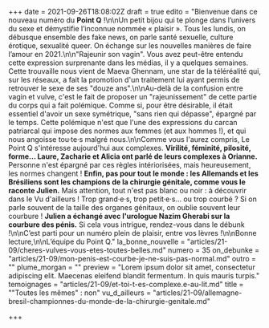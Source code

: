 +++
date = 2021-09-26T18:08:02Z
draft = true
edito = "Bienvenue dans ce nouveau numéro du **Point Q** !\n\nUn petit bijou qui te plonge dans l’univers du sexe et démystifie l’inconnue nommée « plaisir ». Tous les lundis, on débusque ensemble des fake news, on parle santé sexuelle, culture érotique, sexualité queer. On échange sur les nouvelles manières de faire l’amour en 2021.\n\n\"Rajeunir son vagin\". Vous avez peut-être entendu cette expression surprenante dans les médias, il y a quelques semaines. Cette trouvaille nous vient de Maeva Ghennam, une star de la téléréalité qui, sur les réseaux, a fait la promotion d'un traitement lui ayant permis de retrouver le sexe de ses \"douze ans\".\n\nAu-delà de la confusion entre vagin et vulve, c'est le fait de proposer un \"rajeunissement\" de cette partie du corps qui a fait polémique. Comme si, pour être désirable, il était essentiel d'avoir un sexe symétrique, \"sans rien qui dépasse\", épargné par le temps. Cette polémique n'est que l'une des expressions du carcan patriarcal qui impose des normes aux femmes (et aux hommes !), et qui nous angoisse tou·te·s malgré nous.\n\nComme vous l'aurez compris, Le Point Q s'intéresse aujourd'hui aux complexes. **Virilité, féminité, pilosité, forme... Laure, Zacharie et Alicia ont parlé de leurs complexes à Orianne.** Personne n'est épargné par ces règles intériorisées, mais heureusement, les normes changent ! **Enfin, pas pour tout le monde : les Allemands et les Brésiliens sont les champions de la chirurgie génitale, comme vous le raconte Julien.** Mais attention, tout n'est pas blanc ou noir : à découvrir dans le Vu d'ailleurs ! Trop grand·e·s, trop petit·e·s... ou trop courbé ? Si on parle souvent de la taille des organes génitaux, on oublie souvent leur courbure ! **Julien a échangé avec l'urologue Nazim Gherabi sur la courbure des pénis.** Si cela vous intrigue, rendez-vous dans le débunk !\n\nC’est parti pour un numéro plein de plaisir, entre vos lèvres !\n\nBonne lecture,\n\nL’équipe du Point Q."
la_bonne_nouvelle = "articles/21-09/cheres-vulves-vous-etes-toutes-belles.md"
numero = 35
on_debunke = "articles/21-09/mon-penis-est-courbe-je-ne-suis-pas-normal.md"
outro = ""
plume_morgan = ""
preview = "Lorem ipsum dolor sit amet, consectetur adipiscing elit. Maecenas eleifend blandit fermentum. In quis mauris turpis."
temoignages = "articles/21-09/et-toi-t-es-complexe.e-au-lit.md"
title = "\"Toutes les mêmes\" : non"
vu_d_ailleurs = "articles/21-09/allemagne-bresil-championnes-du-monde-de-la-chirurgie-genitale.md"

+++
